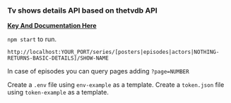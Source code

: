 ### Tv shows details API based on thetvdb API

**[Key And Documentation Here](https://api.thetvdb.com/swagger)**

`npm start` to run.

`http://localhost:YOUR_PORT/series/[posters|episodes|actors|NOTHING-RETURNS-BASIC-DETAILS]/SHOW-NAME`

In case of episodes you can query pages adding `?page=NUMBER`

Create a `.env` file using `env-example` as a template.
Create a `token.json` file using `token-example` as a template.
